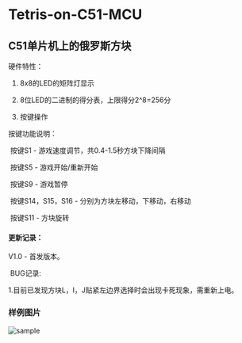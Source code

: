 # Tetris-on-C51-MCU

## C51单片机上的俄罗斯方块

硬件特性：

1. 8x8的LED的矩阵灯显示

2. 8位LED的二进制的得分表，上限得分2^8=256分

3. 按键操作

按键功能说明：

​			按键S1 - 游戏速度调节，共0.4-1.5秒方块下降间隔

​			按键S5 - 游戏开始/重新开始

​			按键S9 - 游戏暂停

​			按键S14，S15，S16 - 分别为方块左移动，下移动，右移动

​			按键S11 - 方块旋转

#### 更新记录：

V1.0 - 首发版本。

​	BUG记录:

​					1.目前已发现方块L，I，J贴紧左边界选择时会出现卡死现象，需重新上电。

### 样例图片

![sample](https://github.com/qinikat/Tetris-on-C51-MCU/tree/master/Sample_Picture/sample.png)
